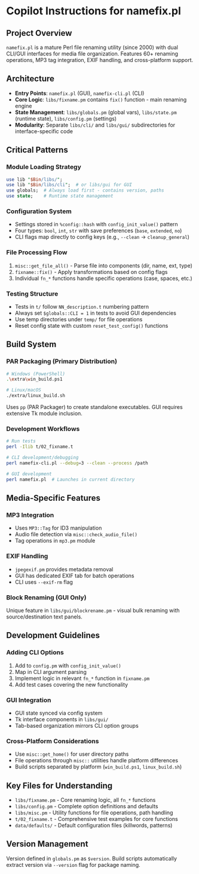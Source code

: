 # Copilot Instructions for namefix.pl

## Project Overview
`namefix.pl` is a mature Perl file renaming utility (since 2000) with dual CLI/GUI interfaces for media file organization. Features 60+ renaming operations, MP3 tag integration, EXIF handling, and cross-platform support.

## Architecture
- **Entry Points**: `namefix.pl` (GUI), `namefix-cli.pl` (CLI)
- **Core Logic**: `libs/fixname.pm` contains `fix()` function - main renaming engine
- **State Management**: `libs/globals.pm` (global vars), `libs/state.pm` (runtime state), `libs/config.pm` (settings)
- **Modularity**: Separate `libs/cli/` and `libs/gui/` subdirectories for interface-specific code

## Critical Patterns

### Module Loading Strategy
```perl
use lib "$Bin/libs/";
use lib "$Bin/libs/cli";  # or libs/gui for GUI
use globals;  # Always load first - contains version, paths
use state;    # Runtime state management
```

### Configuration System
- Settings stored in `%config::hash` with `config_init_value()` pattern
- Four types: `bool`, `int`, `str` with save preferences (`base`, `extended`, `no`)
- CLI flags map directly to config keys (e.g., `--clean` → `cleanup_general`)

### File Processing Flow
1. `misc::get_file_all()` - Parse file into components (dir, name, ext, type)
2. `fixname::fix()` - Apply transformations based on config flags
3. Individual `fn_*` functions handle specific operations (case, spaces, etc.)

### Testing Structure
- Tests in `t/` follow `NN_description.t` numbering pattern
- Always set `$globals::CLI = 1` in tests to avoid GUI dependencies
- Use temp directories under `temp/` for file operations
- Reset config state with custom `reset_test_config()` functions

## Build System

### PAR Packaging (Primary Distribution)
```bash
# Windows (PowerShell)
.\extra\win_build.ps1

# Linux/macOS  
./extra/linux_build.sh
```
Uses `pp` (PAR Packager) to create standalone executables. GUI requires extensive Tk module inclusion.

### Development Workflows
```bash
# Run tests
perl -Ilib t/02_fixname.t

# CLI development/debugging
perl namefix-cli.pl --debug=3 --clean --process /path

# GUI development
perl namefix.pl  # Launches in current directory
```

## Media-Specific Features

### MP3 Integration
- Uses `MP3::Tag` for ID3 manipulation
- Audio file detection via `misc::check_audio_file()`
- Tag operations in `mp3.pm` module

### EXIF Handling
- `jpegexif.pm` provides metadata removal
- GUI has dedicated EXIF tab for batch operations
- CLI uses `--exif-rm` flag

### Block Renaming (GUI Only)
Unique feature in `libs/gui/blockrename.pm` - visual bulk renaming with source/destination text panels.

## Development Guidelines

### Adding CLI Options
1. Add to `config.pm` with `config_init_value()`
2. Map in CLI argument parsing
3. Implement logic in relevant `fn_*` function in `fixname.pm`
4. Add test cases covering the new functionality

### GUI Integration
- GUI state synced via config system
- Tk interface components in `libs/gui/`
- Tab-based organization mirrors CLI option groups

### Cross-Platform Considerations
- Use `misc::get_home()` for user directory paths
- File operations through `misc::` utilities handle platform differences
- Build scripts separated by platform (`win_build.ps1`, `linux_build.sh`)

## Key Files for Understanding
- `libs/fixname.pm` - Core renaming logic, all `fn_*` functions
- `libs/config.pm` - Complete option definitions and defaults  
- `libs/misc.pm` - Utility functions for file operations, path handling
- `t/02_fixname.t` - Comprehensive test examples for core functions
- `data/defaults/` - Default configuration files (killwords, patterns)

## Version Management
Version defined in `globals.pm` as `$version`. Build scripts automatically extract version via `--version` flag for package naming.